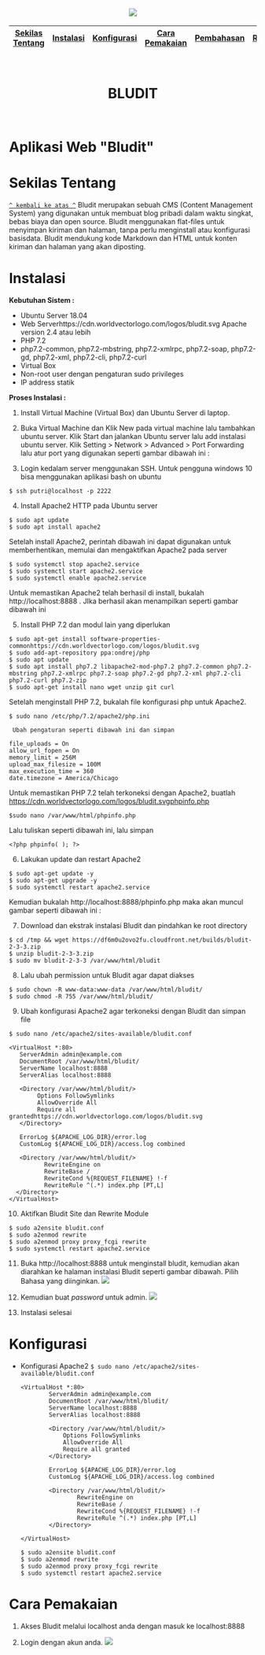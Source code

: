 <h1 align="center"><img src="https://raw.githubusercontent.com/adeliyay/bludit/master/Screenshot/logo.png"></h1>

[Sekilas Tentang](#sekilas-tentang) | [Instalasi](#instalasi) | [Konfigurasi](#konfigurasi) | [Cara Pemakaian](#cara-pemakaian) | [Pembahasan](#pembahasan) | [Referensi](#referensi)
:---:|:---:|:---:|:---:|:---:|:---:

<br/>
<h1 align="center">BLUDIT</h1>
<br/>

# Aplikasi Web "Bludit"

# Sekilas Tentang
[`^ kembali ke atas ^`](#)
Bludit merupakan sebuah CMS (Content Management System) yang digunakan untuk membuat blog pribadi dalam waktu singkat, bebas biaya dan open source. Bludit menggunakan flat-files untuk menyimpan kiriman dan halaman, tanpa perlu menginstall atau konfigurasi basisdata. Bludit mendukung kode Markdown dan HTML untuk konten kiriman dan halaman yang akan diposting. 

# Instalasi 
**Kebutuhan Sistem :**
-   Ubuntu Server 18.04
-   Web Serverhttps://cdn.worldvectorlogo.com/logos/bludit.svg Apache version 2.4 atau lebih
-   PHP 7.2
-   php7.2-common, php7.2-mbstring, php7.2-xmlrpc, php7.2-soap, php7.2-gd, php7.2-xml, php7.2-cli, php7.2-curl
-   Virtual Box
-   Non-root user dengan pengaturan sudo privileges
-   IP address statik

**Proses Instalasi :**
1. Install Virtual Machine (Virtual Box) dan Ubuntu Server di laptop.
2. Buka Virtual Machine dan Klik New pada virtual machine lalu tambahkan ubuntu server.
   Klik Start dan jalankan Ubuntu server lalu add instalasi ubuntu server.
   Klik Setting > Network > Advanced > Port Forwarding lalu atur port yang digunakan seperti gambar dibawah ini :
   
3. Login kedalam server menggunakan SSH. Untuk pengguna windows 10 bisa menggunakan aplikasi bash on ubuntu 

  ```
  $ ssh putri@localhost -p 2222
  ```
 4. Install Apache2 HTTP pada Ubuntu server
  ```
  $ sudo apt update
  $ sudo apt install apache2
  ```
   Setelah install Apache2, perintah dibawah ini dapat digunakan untuk memberhentikan, memulai dan mengaktifkan Apache2 pada server
  ```
  $ sudo systemctl stop apache2.service
  $ sudo systemctl start apache2.service
  $ sudo systemctl enable apache2.service
  ```
   Untuk memastikan Apache2 telah berhasil di install, bukalah http://localhost:8888 . JIka berhasil akan menampilkan seperti gambar dibawah ini
   
5. Install PHP 7.2 dan modul lain yang diperlukan
  ```
  $ sudo apt-get install software-properties-commonhttps://cdn.worldvectorlogo.com/logos/bludit.svg
  $ sudo add-apt-repository ppa:ondrej/php
  $ sudo apt update
  $ sudo apt install php7.2 libapache2-mod-php7.2 php7.2-common php7.2-mbstring php7.2-xmlrpc php7.2-soap php7.2-gd php7.2-xml php7.2-cli php7.2-curl php7.2-zip
  $ sudo apt-get install nano wget unzip git curl
  ```
   Setelah menginstall PHP 7.2, bukalah file konfigurasi php untuk Apache2.
  ```
  $ sudo nano /etc/php/7.2/apache2/php.ini
  ```
     Ubah pengaturan seperti dibawah ini dan simpan
  ```
  file_uploads = On
  allow_url_fopen = On
  memory_limit = 256M
  upload_max_filesize = 100M
  max_execution_time = 360
  date.timezone = America/Chicago
```
   Untuk memastikan PHP 7.2 telah terkoneksi dengan Apache2, buatlah https://cdn.worldvectorlogo.com/logos/bludit.svgphpinfo.php  
  ```
  $sudo nano /var/www/html/phpinfo.php
  ```
   Lalu tuliskan seperti dibawah ini, lalu simpan
  ```
  <?php phpinfo( ); ?>
  ```
6. Lakukan update dan restart Apache2
  ```
  $ sudo apt-get update -y
  $ sudo apt-get upgrade -y
  $ sudo systemctl restart apache2.service
  ```
   Kemudian bukalah http://localhost:8888/phpinfo.php maka akan muncul gambar seperti dibawah ini :
  
7. Download dan ekstrak instalasi Bludit dan pindahkan ke root directory
  ```
  $ cd /tmp && wget https://df6m0u2ovo2fu.cloudfront.net/builds/bludit-2-3-3.zip
  $ unzip bludit-2-3-3.zip
  $ sudo mv bludit-2-3-3 /var/www/html/bludit
  ```
8. Lalu ubah permission untuk Bludit agar dapat diakses
  ```
  $ sudo chown -R www-data:www-data /var/www/html/bludit/
  $ sudo chmod -R 755 /var/www/html/bludit/ 
  ```
9. Ubah konfigurasi Apache2 agar terkoneksi dengan Bludit dan simpan file
  ```
  $ sudo nano /etc/apache2/sites-available/bludit.conf
  ```
  ```
  <VirtualHost *:80>
     ServerAdmin admin@example.com
     DocumentRoot /var/www/html/bludit/
     ServerName localhost:8888
     ServerAlias localhost:8888

     <Directory /var/www/html/bludit/>
          Options FollowSymlinks
          AllowOverride All
          Require all grantedhttps://cdn.worldvectorlogo.com/logos/bludit.svg
     </Directory>

     ErrorLog ${APACHE_LOG_DIR}/error.log
     CustomLog ${APACHE_LOG_DIR}/access.log combined
    
     <Directory /var/www/html/bludit/>
            RewriteEngine on
            RewriteBase /
            RewriteCond %{REQUEST_FILENAME} !-f
            RewriteRule ^(.*) index.php [PT,L]
    </Directory>
  </VirtualHost>
  ```
10. Aktifkan Bludit Site dan Rewrite Module
  ```
  $ sudo a2ensite bludit.conf
  $ sudo a2enmod rewrite
  $ sudo a2enmod proxy proxy_fcgi rewrite
  $ sudo systemctl restart apache2.service
  ```
11. Buka http://localhost:8888 untuk menginstall bludit, kemudian akan diarahkan ke halaman instalasi Bludit seperti gambar dibawah. Pilih Bahasa yang diinginkan.
<img src="https://raw.githubusercontent.com/adeliyay/bludit/master/Screenshot/41.PNG"></img>

12. Kemudian buat *password* untuk admin.
<img src="https://raw.githubusercontent.com/adeliyay/bludit/master/Screenshot/42.PNG"></img>

13. Instalasi selesai


# Konfigurasi
- Konfigurasi Apache2
`$ sudo nano /etc/apache2/sites-available/bludit.conf`
	
	```
	<VirtualHost *:80>
     		ServerAdmin admin@example.com
     		DocumentRoot /var/www/html/bludit/
     		ServerName localhost:8888
     		ServerAlias localhost:8888

     		<Directory /var/www/html/bludit/>
          		Options FollowSymlinks
          		AllowOverride All
          		Require all granted
     		</Directory>

     		ErrorLog ${APACHE_LOG_DIR}/error.log
     		CustomLog ${APACHE_LOG_DIR}/access.log combined
    
     		<Directory /var/www/html/bludit/>
            		RewriteEngine on
            		RewriteBase /
            		RewriteCond %{REQUEST_FILENAME} !-f
            		RewriteRule ^(.*) index.php [PT,L]
    		</Directory>

	</VirtualHost>
	```

	```
	$ sudo a2ensite bludit.conf
	$ sudo a2enmod rewrite
	$ sudo a2enmod proxy proxy_fcgi rewrite
	$ sudo systemctl restart apache2.service
	```
# Cara Pemakaian
1. Akses Bludit melalui localhost anda dengan masuk ke localhost:8888

2. Login dengan akun anda.
<img src="https://raw.githubusercontent.com/adeliyay/bludit/master/Screenshot/44.PNG"></img>
